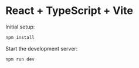 # React + TypeScript + Vite

Initial setup:
```bash
npm install
```

Start the development server:
```bash
npm run dev
```
